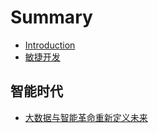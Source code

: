 # Summary

* [Introduction](README.md)
* [敏捷开发](min-jie-kai-fa.md)

## 智能时代

* [大数据与智能革命重新定义未来](zhi-neng-shi-dai/da-shu-ju-yu-zhi-neng-ge-ming-zhong-xin-ding-yi-wei-lai.md)

